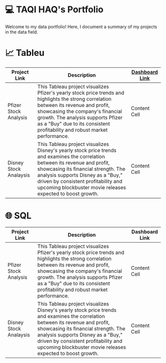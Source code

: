 # 💻 TAQI HAQ's Portfolio
Welcome to my data portfolio! Here, I document a summary of my projects in the data field.

# 📈 Tableu
| Project Link  | Description |[Dashboard Link](https://public.tableau.com/app/profile/taqihaq/viz/Gym_17379196553110/Dashboard1) |
| ------------- | ------------- |------------- |
| Pfizer Stock Analysis  | This Tableau project visualizes Pfizer's yearly stock price trends and highlights the strong correlation between its revenue and profit, showcasing the company's financial growth. The analysis supports Pfizer as a "Buy" due to its consistent profitability and robust market performance.|Content Cell  |
| Disney Stock Analaysis  | This Tableau project visualizes Disney's yearly stock price trends and examines the correlation between its revenue and profit, showcasing its financial strength. The analysis supports Disney as a "Buy," driven by consistent profitability and upcoming blockbuster movie releases expected to boost growth. |Content Cell  |

# 🌐 SQL
| Project Link  | Description |Dashboard Link |
| ------------- | ------------- |------------- |
| Pfizer Stock Analysis  | This Tableau project visualizes Pfizer's yearly stock price trends and highlights the strong correlation between its revenue and profit, showcasing the company's financial growth. The analysis supports Pfizer as a "Buy" due to its consistent profitability and robust market performance.|Content Cell  |
| Disney Stock Analaysis  | This Tableau project visualizes Disney's yearly stock price trends and examines the correlation between its revenue and profit, showcasing its financial strength. The analysis supports Disney as a "Buy," driven by consistent profitability and upcoming blockbuster movie releases expected to boost growth. |Content Cell  |
